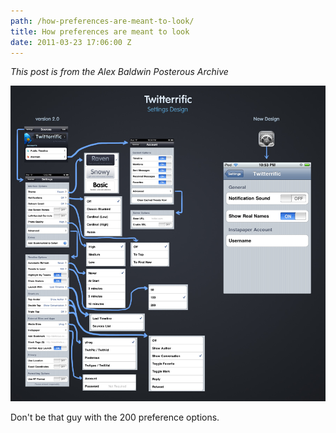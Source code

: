 ```yaml
---
path: /how-preferences-are-meant-to-look/
title: How preferences are meant to look
date: 2011-03-23 17:06:00 Z
---
```


*This post is from the Alex Baldwin Posterous Archive*

![Twitterific preference pane](./twitterific-settings.jpg)

Don't be that guy with the 200 preference options.
